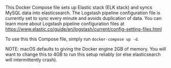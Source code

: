 This Docker Compose file sets up Elastic stack (ELK stack) and syncs MySQL data
into elasticsearch. The Logstash pipeline configuration file is currently set to
sync every minute and avoids duplication of data. You can learn more about
Logstash pipeline configuration files at
https://www.elastic.co/guide/en/logstash/current/config-setting-files.html

To use this this Compose file, simply run `docker-compose up -d`.

NOTE: macOS defaults to giving the Docker engine 2GB of memory. You will want to
change this to 4GB to run this setup reliably (or else elasticsearch will
intermittently crash).
